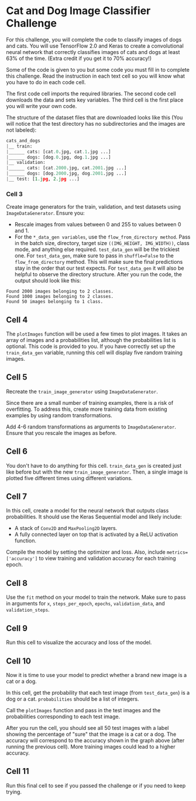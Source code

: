 # Cat and Dog Image Classifier Challenge

For this challenge, you will complete the code to classify images of dogs and cats. You will use TensorFlow 2.0 and Keras to create a convolutional neural network that correctly classifies images of cats and dogs at least 63% of the time. (Extra credit if you get it to 70% accuracy!)

Some of the code is given to you but some code you must fill in to complete this challenge. Read the instruction in each text cell so you will know what you have to do in each code cell.

The first code cell imports the required libraries. The second code cell downloads the data and sets key variables. The third cell is the first place you will write your own code.

The structure of the dataset files that are downloaded looks like this (You will notice that the test directory has no subdirectories and the images are not labeled):

```python
cats_and_dogs
|__ train:
|______ cats: [cat.0.jpg, cat.1.jpg ...]
|______ dogs: [dog.0.jpg, dog.1.jpg ...]
|__ validation:
|______ cats: [cat.2000.jpg, cat.2001.jpg ...]
|______ dogs: [dog.2000.jpg, dog.2001.jpg ...]
|__ test: [1.jpg, 2.jpg ...]
```

### Cell 3

Create image generators for the train, validation, and test datasets using `ImageDataGenerator`. Ensure you:

- Rescale images from values between 0 and 255 to values between 0 and 1.
- For the `*_data_gen variables`, use the `flow_from_directory method`. Pass in the batch size, directory, target size `((IMG_HEIGHT, IMG_WIDTH))`, class mode, and anything else required. `test_data_gen` will be the trickiest one. For `test_data_gen`, make sure to pass in `shuffle=False` to the `flow_from_directory` method. This will make sure the final predictions stay in the order that our test expects. For `test_data_gen` it will also be helpful to observe the directory structure.
After you run the code, the output should look like this:
```
Found 2000 images belonging to 2 classes.
Found 1000 images belonging to 2 classes.
Found 50 images belonging to 1 class.
```
## Cell 4

The `plotImages` function will be used a few times to plot images. It takes an array of images and a probabilities list, although the probabilities list is optional. This code is provided to you. If you have correctly set up the `train_data_gen` variable, running this cell will display five random training images.

## Cell 5

Recreate the `train_image_generator` using `ImageDataGenerator`.

Since there are a small number of training examples, there is a risk of overfitting. To address this, create more training data from existing examples by using random transformations.

Add 4-6 random transformations as arguments to `ImageDataGenerator`. Ensure that you rescale the images as before.

## Cell 6

You don't have to do anything for this cell. `train_data_gen` is created just like before but with the new `train_image_generator`. Then, a single image is plotted five different times using different variations.

## Cell 7

In this cell, create a model for the neural network that outputs class probabilities. It should use the Keras Sequential model and likely include:

- A stack of `Conv2D` and `MaxPooling2D` layers.
- A fully connected layer on top that is activated by a ReLU activation function.

Compile the model by setting the optimizer and loss. Also, include `metrics=['accuracy']` to view training and validation accuracy for each training epoch.

## Cell 8

Use the `fit` method on your model to train the network. Make sure to pass in arguments for `x`, `steps_per_epoch`, `epochs`, `validation_data`, and `validation_steps`.

## Cell 9

Run this cell to visualize the accuracy and loss of the model.

## Cell 10

Now it is time to use your model to predict whether a brand new image is a cat or a dog.

In this cell, get the probability that each test image (from `test_data_gen`) is a dog or a cat. `probabilities` should be a list of integers.

Call the `plotImages` function and pass in the test images and the probabilities corresponding to each test image.

After you run the cell, you should see all 50 test images with a label showing the percentage of "sure" that the image is a cat or a dog. The accuracy will correspond to the accuracy shown in the graph above (after running the previous cell). More training images could lead to a higher accuracy.

## Cell 11

Run this final cell to see if you passed the challenge or if you need to keep trying.

